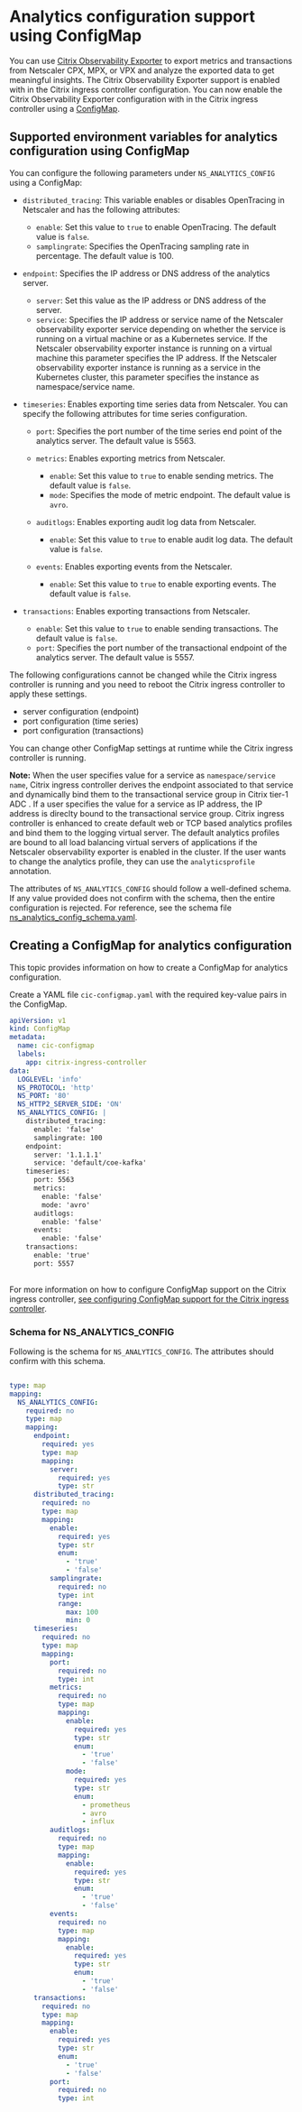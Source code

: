 # Analytics configuration support using ConfigMap

You can use [Citrix Observability Exporter](https://github.com/citrix/citrix-observability-exporter) to export metrics and transactions from Netscaler CPX, MPX, or VPX and analyze the exported data to get meaningful insights. The Citrix Observability Exporter support is enabled with in the Citrix ingress controller configuration. You can now enable the Citrix Observability Exporter configuration with in the Citrix ingress controller using a [ConfigMap](https://developer-docs.citrix.com/projects/citrix-k8s-ingress-controller/en/latest/configure/config-map/).

## Supported environment variables for analytics configuration using ConfigMap

You can configure the following parameters under `NS_ANALYTICS_CONFIG` using a ConfigMap:

- `distributed_tracing`: This variable enables or disables OpenTracing in Netscaler and has the following attributes:

  - `enable`:  Set this value to `true` to enable OpenTracing. The default value is `false`.
  - `samplingrate`: Specifies the OpenTracing sampling rate in percentage. The default value is 100.

- `endpoint`: Specifies the IP address or DNS address of the analytics server.

    - `server`: Set this value as the IP address or DNS address of the server.
    - `service`: Specifies the IP address or service name of the Netscaler observability exporter service depending on whether the service is running on a virtual machine or as a Kubernetes service.
    If the Netscaler observability exporter instance is running on a virtual machine this parameter specifies the IP address. If the Netscaler observability exporter instance is running as a service in the Kubernetes cluster, this parameter specifies the instance as namespace/service name.
- `timeseries`: Enables exporting time series data from Netscaler. You can specify the following attributes for time series configuration.
    
    - `port`: Specifies the port number of the time series end point of the analytics server. The default value is 5563.
    - `metrics`: Enables exporting metrics from Netscaler.
  
       - `enable`: Set this value to `true` to enable sending metrics. The default value is `false`.
       - `mode`: Specifies the mode of metric endpoint. The default value is  `avro`.
    - `auditlogs`: Enables exporting audit log data from Netscaler.
       - `enable`: Set this value to `true` to enable audit log data. The default value is `false`.
  
    - `events`: Enables exporting events from the Netscaler.
       - `enable`: Set this value to `true` to enable exporting events. The default value is `false`.

- `transactions`: Enables exporting transactions from Netscaler.
  
    - `enable`: Set this value to `true` to enable sending transactions. The default value is `false`.
    - `port`: Specifies the port number of the transactional endpoint of the analytics server. The default value is 5557.

The following configurations cannot be changed while the Citrix ingress controller is running and you need to reboot the Citrix ingress controller to apply these settings.

- server configuration (endpoint)
- port configuration (time series)
- port configuration (transactions)

 You can change other ConfigMap settings at runtime while the Citrix ingress controller is running.

**Note:**
When the user specifies value for a service as `namespace/service name`, Citrix ingress controller derives the endpoint associated to that service and dynamically bind them to the transactional service group in Citrix tier-1 ADC . If a user specifies the value for a service as IP address, the IP address is direclty bound to the transactional service group. Citrix ingress controller is enhanced to create default web or TCP based analytics profiles and bind them to the logging virtual server. The default analytics profiles are bound to all load balancing virtual servers of applications if the Netscaler observability exporter is enabled in the cluster. If the user wants to change the analytics profile, they can use the `analyticsprofile` annotation.

The attributes of `NS_ANALYTICS_CONFIG` should follow a well-defined schema. If any value provided does not confirm with the schema, then the entire configuration is rejected. For reference, see the schema file [ns_analytics_config_schema.yaml](#Schema-for-NSANALYTICSCONFIG).

## Creating a ConfigMap for analytics configuration

This topic provides information on how to create a ConfigMap for analytics configuration.

Create a YAML file `cic-configmap.yaml` with the required key-value pairs in the ConfigMap.

```yml
apiVersion: v1
kind: ConfigMap
metadata:
  name: cic-configmap
  labels:
    app: citrix-ingress-controller
data:
  LOGLEVEL: 'info'
  NS_PROTOCOL: 'http'
  NS_PORT: '80'
  NS_HTTP2_SERVER_SIDE: 'ON'
  NS_ANALYTICS_CONFIG: |
    distributed_tracing:
      enable: 'false'
      samplingrate: 100
    endpoint:
      server: '1.1.1.1'
      service: 'default/coe-kafka'
    timeseries:
      port: 5563
      metrics:
        enable: 'false'
        mode: 'avro'
      auditlogs:
        enable: 'false'
      events:
        enable: 'false'
    transactions:
      enable: 'true'
      port: 5557
    
```

For more information on how to configure ConfigMap support on the Citrix ingress controller, [see configuring ConfigMap support for the Citrix ingress controller](https://developer-docs.citrix.com/projects/citrix-k8s-ingress-controller/en/latest/configure/config-map/#configuring-configmap-support-for-the-citrix-ingress-controller).

### Schema for NS_ANALYTICS_CONFIG

Following is the schema for `NS_ANALYTICS_CONFIG`. The attributes should confirm with this schema.

```yml

type: map
mapping:
  NS_ANALYTICS_CONFIG:
    required: no
    type: map
    mapping:
      endpoint:
        required: yes
        type: map
        mapping:
          server:
            required: yes
            type: str
      distributed_tracing:
        required: no
        type: map
        mapping:
          enable:
            required: yes
            type: str
            enum:
              - 'true'
              - 'false'
          samplingrate:
            required: no
            type: int
            range:
              max: 100
              min: 0
      timeseries:
        required: no
        type: map
        mapping:
          port:
            required: no
            type: int
          metrics:
            required: no
            type: map
            mapping:
              enable:
                required: yes
                type: str
                enum:
                  - 'true'
                  - 'false'
              mode:
                required: yes
                type: str
                enum:
                  - prometheus
                  - avro
                  - influx
          auditlogs:
            required: no
            type: map
            mapping:
              enable:
                required: yes
                type: str
                enum:
                  - 'true'
                  - 'false'
          events:
            required: no
            type: map
            mapping:
              enable:
                required: yes
                type: str
                enum:
                  - 'true'
                  - 'false'
      transactions:
        required: no
        type: map
        mapping:
          enable:
            required: yes
            type: str
            enum:
              - 'true'
              - 'false'
          port:
            required: no
            type: int
```
